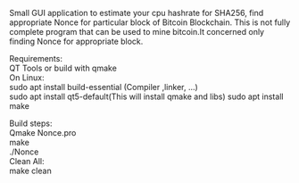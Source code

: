 Small GUI application to estimate your cpu hashrate for SHA256,
find appropriate Nonce for particular block of Bitcoin Blockchain.
This is not fully complete program that can be used to mine bitcoin.It concerned
only finding Nonce for appropriate block.
 
Requirements:  
QT Tools or build with qmake  
On  Linux:  
sudo apt install build-essential (Compiler ,linker, ...)  
sudo apt install qt5-default(This will install qmake and libs)
   sudo apt install make  

Build steps:  
Qmake Nonce.pro  
make  
./Nonce  
Clean All:  
make clean  
